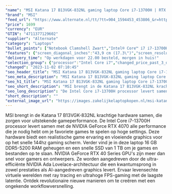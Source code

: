 ```yaml
---
"name": "MSI Katana 17 B13VGK-832NL gaming laptop Core i7-13700H | RTX 4070 | 16 GB | 1 TB SSD"
"brand": "MSI"
"feed_url": "https://www.alternate.nl/tt/?tt=904_1594453_453806_&r=https%3A%2F%2Fwww.alternate.nl%2Fhtml%2Fproduct%2F1921636%3Futm_source%3Dtradetracker%26utm_medium%3Dcpc%26utm_campaign%3Dtradetracker_Gaminglaptop%26utm_term%3DPL8MZNJK"
"price": 1699
"currency": "EUR"
"GTIN": "4711377129602"
"supplier": "Alternate"
"category": "Laptops"
"bullet_points": ["Notebook Clamshell Zwart","Intel® Core™ i7 i7-13700H","43,9 cm (17.3\") Full HD 1920 x 1080 Pixels","16 GB DDR5-SDRAM 5200 MHz 2 x 8 GB","1 TB SSD","NVIDIA GeForce RTX 4070 8 GB Intel Iris Xe Graphics","Wi-Fi 6 (802.11ax) Bluetooth 5.2","53,5 Wh 240 W","Windows 11 Home"]
"features": {"screen_diagonal_inches":"43,9 cm (17.3\")","screen_resolution":"1920 x 1080 Pixels","processor_family":"Intel® Core™ i7","memory_size":"16 GB","memory_type":"DDR5-SDRAM","total_storage_space":"1 TB","graphics_card":"NVIDIA GeForce RTX 4070","graphics_memory_size":"8 GB","operating_system":"Windows 11 Home","battery_capacity":"53,5 Wh","width":"398 mm","depth":"273 mm","height":"25,2 mm","weight":"2,6 kg","purpose_laptop":"Gaming"}
"delivery_time": "Op werkdagen voor 22.00 besteld, morgen in huis!"
"selection_group": {"processor":"Intel Core i7","changed_price_past_3_days":false,"product_family":"Katana"}
"changed": "2023-11-02 07:10:45"
"seo_header_title": "MSI Katana 17 B13VGK-832NL gaming laptop Core i7-13700H | RTX 4070 | 16 GB | 1 TB SSD"
"seo_meta_description": "MSI Katana 17 B13VGK-832NL gaming laptop Core i7-13700H | RTX 4070 | 16 GB | 1 TB SSD"
"seo_h1_title": "MSI Katana 17 B13VGK-832NL gaming laptop Core i7-13700H | RTX 4070 | 16 GB | 1 TB SSD"
"seo_short_description": "MSI brengt in de Katana 17 B13VGK-832NL krachtige hardware samen, die zorgen voor uitstekende gameperformance."
"seo_long_description": "De Intel Core i7-13700H processor levert samen met de NVIDIA GeForce RTX 4070 alle performance die je nodig hebt om je favoriete games te spelen op hoge settings. Deze hardware biedt een realistische game ervaring en vloeiende graphics voor op het snelle 144hz gaming scherm. Verder vind je in deze laptop 16 GB DDR5-5200 RAM geheugen en een snelle SSD van 1 TB om je games en bestanden op te slaan. NVIDIA GeForce RTX 40 Series GPU's zijn meer dan snel voor gamers en ontwerpers. Ze worden aangedreven door de ultra-efficiënte NVIDIA Ada Lovelace-architectuur die een kwantumsprong in zowel prestaties als AI-aangedreven graphics levert. Ervaar levensechte virtuele werelden met ray tracing en ultrahoge FPS-gaming met de laagste latentie. Ontdek revolutionaire nieuwe manieren om te creëren met een ongekende workflowversnelling."
"short_description": ""
"external_image_url": "https://images.zakelijkelaptopkopen.nl/msi-katana-17-b13vgk-832nl-gaming-laptop-core-i7-13700h-rtx-4070-16-gb-1-tb-ssd.webp"
---
```


MSI brengt in de Katana 17 B13VGK-832NL krachtige hardware samen, die zorgen voor uitstekende gameperformance. De Intel Core i7-13700H processor levert samen met de NVIDIA GeForce RTX 4070 alle performance die je nodig hebt om je favoriete games te spelen op hoge settings. Deze hardware biedt een realistische game ervaring en vloeiende graphics voor op het snelle 144hz gaming scherm. Verder vind je in deze laptop 16 GB DDR5-5200 RAM geheugen en een snelle SSD van 1 TB om je games en bestanden op te slaan. NVIDIA GeForce RTX 40 Series GPU's zijn meer dan snel voor gamers en ontwerpers. Ze worden aangedreven door de ultra-efficiënte NVIDIA Ada Lovelace-architectuur die een kwantumsprong in zowel prestaties als AI-aangedreven graphics levert. Ervaar levensechte virtuele werelden met ray tracing en ultrahoge FPS-gaming met de laagste latentie. Ontdek revolutionaire nieuwe manieren om te creëren met een ongekende workflowversnelling.